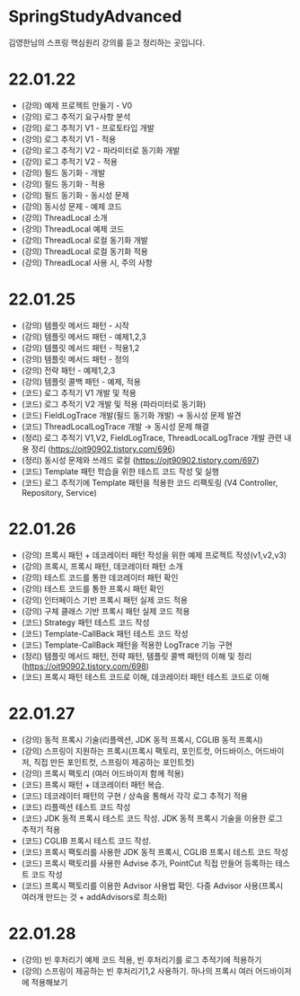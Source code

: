 # SpringStudyAdvanced
김영한님의 스프링 핵심원리 강의를 듣고 정리하는 곳입니다.


# 22.01.22
- (강의) 예제 프로젝트 만들기 - V0
- (강의) 로그 추적기 요구사항 분석
- (강의) 로그 추적기 V1 - 프로토타입 개발
- (강의) 로그 추적기 V1 - 적용
- (강의) 로그 추적기 V2 - 파라미터로 동기화 개발
- (강의) 로그 추적기 V2 - 적용
- (강의) 필드 동기화 - 개발
- (강의) 필드 동기화 - 적용
- (강의) 필드 동기화 - 동시성 문제
- (강의) 동시성 문제 - 예제 코드
- (강의) ThreadLocal 소개
- (강의) ThreadLocal 예제 코드
- (강의) ThreadLocal 로컬 동기화 개발
- (강의) ThreadLocal 로컬 동기화 적용
- (강의) ThreadLocal 사용 시, 주의 사항

# 22.01.25
- (강의) 템플릿 메서드 패턴 - 시작
- (강의) 템플릿 메서드 패턴 - 예제1,2,3
- (강의) 템플릿 메서드 패턴 - 적용1,2
- (강의) 템플릿 메서드 패턴 - 정의
- (강의) 전략 패턴 - 예제1,2,3
- (강의) 템플릿 콜백 패턴 - 예제, 적용 
- (코드) 로그 추적기 V1 개발 및 적용
- (코드) 로그 추적기 V2 개발 및 적용 (파라미터로 동기화)
- (코드) FieldLogTrace 개발(필드 동기화 개발) → 동시성 문제 발견
- (코드) ThreadLocalLogTrace 개발 → 동시성 문제 해결 
- (정리) 로그 추적기 V1,V2, FieldLogTrace, ThreadLocalLogTrace 개발 관련 내용 정리 (https://ojt90902.tistory.com/696)
- (정리) 동시성 문제와 쓰레드 로컬 (https://ojt90902.tistory.com/697)
- (코드) Template 패턴 학습을 위한 테스트 코드 작성 및 실행
- (코드) 로그 추적기에 Template 패턴을 적용한 코드 리팩토링 (V4 Controller, Repository, Service)


# 22.01.26
- (강의) 프록시 패턴 + 데코레이터 패턴 작성을 위한 예제 프로젝트 작성(v1,v2,v3)
- (강의) 프록시, 프록시 패턴, 데코레이터 패턴 소개
- (강의) 테스트 코드를 통한 데코레이터 패턴 확인
- (강의) 테스트 코드를 통한 프록시 패턴 확인
- (강의) 인터페이스 기반 프록시 패턴 실제 코드 적용
- (강의) 구체 클래스 기반 프록시 패턴 실제 코드 적용
- (코드) Strategy 패턴 테스트 코드 작성
- (코드) Template-CallBack 패턴 테스트 코드 작성
- (코드) Template-CallBack 패턴을 적용한 LogTrace 기능 구현 
- (정리) 템플릿 메서드 패턴, 전략 패턴, 템플릿 콜백 패턴의 이해 및 정리(https://ojt90902.tistory.com/698)
- (코드) 프록시 패턴 테스트 코드로 이해, 데코레이터 패턴 테스트 코드로 이해


# 22.01.27
- (강의) 동적 프록시 기술(리플렉션, JDK 동적 프록시, CGLIB 동적 프록시)
- (강의) 스프링이 지원하는 프록시(프록시 팩토리, 포인트컷, 어드바이스, 어드바이저, 직접 만든 포인트컷, 스프링이 제공하는 포인트컷)
- (강의) 프록시 팩토리 (여러 어드바이저 함께 적용) 
- (코드) 프록시 패턴 + 데코레이터 패턴 복습.
- (코드) 데코레이터 패턴의 구현 / 상속을 통해서 각각 로그 추적기 적용
- (코드) 리플렉션 테스트 코드 작성
- (코드) JDK 동적 프록시 테스트 코드 작성. JDK 동적 프록시 기술을 이용한 로그 추적기 적용
- (코드) CGLIB 프록시 테스트 코드 작성. 
- (코드) 프록시 팩토리를 사용한 JDK 동적 프록시, CGLIB 프록시 테스트 코드 작성
- (코드) 프록시 팩토리를 사용한 Advise 추가, PointCut 직접 만들어 등록하는 테스트 코드 작성
- (코드) 프록시 팩토리를 이용한 Advisor 사용법 확인. 다중 Advisor 사용(프록시 여러개 만드는 것 + addAdvisors로 최소화)


# 22.01.28
- (강의) 빈 후처리기 예제 코드 적용, 빈 후처리기를 로그 추적기에 적용하기
- (강의) 스프링이 제공하는 빈 후처리기1,2 사용하기. 하나의 프록시 여러 어드바이저에 적용해보기 
